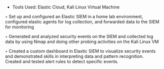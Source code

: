 - Tools Used: Elastic Cloud, Kali Linux Virtual Machine
  
◦ Set up and configured an Elastic SIEM in a home lab environment, configured elastic agents for log collection, and forwarded data to the SIEM for monitoring

◦ Generated and analyzed security events on the SIEM and collected log data by using Nmap and doing other probing activities on the Kali Linux VM 

◦ Created a custom dashboard in Elastic SIEM to visualize security events and demonstrated skills in interpreting data and pattern recognition. Created and tested alert rules to detect specific events. 
